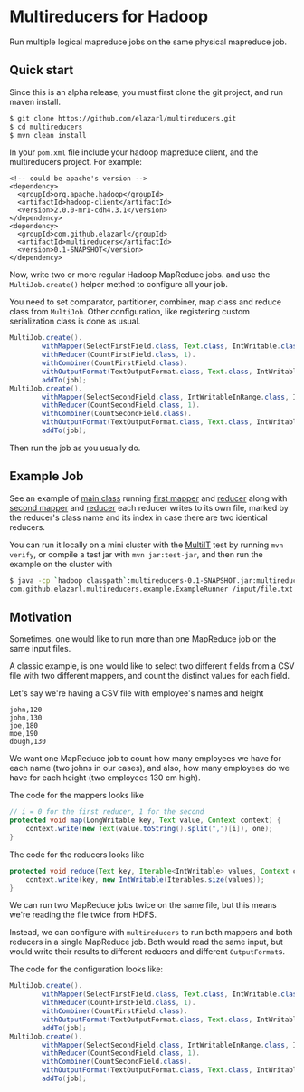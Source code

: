 Multireducers for Hadoop
========================

Run multiple logical mapreduce jobs on the same physical mapreduce job.
 
Quick start
-----------

Since this is an alpha release, you must first clone the git project, and run
maven install.

```bash
$ git clone https://github.com/elazarl/multireducers.git
$ cd multireducers
$ mvn clean install
```

In your `pom.xml` file include your hadoop mapreduce client, and the multireducers
project. For example:

```maven
<!-- could be apache's version -->
<dependency>
  <groupId>org.apache.hadoop</groupId>
  <artifactId>hadoop-client</artifactId>
  <version>2.0.0-mr1-cdh4.3.1</version>
</dependency>
<dependency>
  <groupId>com.github.elazarl</groupId>
  <artifactId>multireducers</artifactId>
  <version>0.1-SNAPSHOT</version>
</dependency>
```

Now, write two or more regular Hadoop MapReduce jobs. and use the
`MultiJob.create()` helper method to configure all your job.

You need to set comparator, partitioner, combiner, map class
and reduce class from `MultiJob`. Other configuration, like registering
custom serialization class is done as usual.

```java
MultiJob.create().
        withMapper(SelectFirstField.class, Text.class, IntWritable.class).
        withReducer(CountFirstField.class, 1).
        withCombiner(CountFirstField.class).
        withOutputFormat(TextOutputFormat.class, Text.class, IntWritable.class).
        addTo(job);
MultiJob.create().
        withMapper(SelectSecondField.class, IntWritableInRange.class, IntWritable.class).
        withReducer(CountSecondField.class, 1).
        withCombiner(CountSecondField.class).
        withOutputFormat(TextOutputFormat.class, Text.class, IntWritable.class).
        addTo(job);
```

Then run the job as you usually do.

Example Job
-----------

See an example of
[main class](src/test/java/com/github/elazarl/multireducers/example/ExampleRunner.java)
running 
[first mapper](src/test/java/com/github/elazarl/multireducers/example/SelectFirstField.java)
and [reducer](src/test/java/com/github/elazarl/multireducers/example/CountFirstField.java)
along with
[second mapper](src/test/java/com/github/elazarl/multireducers/example/SelectSecondField.java)
and [reducer](src/test/java/com/github/elazarl/multireducers/example/CountSecondField.java)
each reducer writes to its own file, marked by the reducer's class name and its index
in case there are two identical reducers.

You can run it locally on a mini cluster with the
[MultiIT](src/test/java/com/github/elazarl/multireducers/MultiIT.java) test by running
`mvn verify`, or compile a test jar with `mvn jar:test-jar`, and then run
the example on the cluster with

```bash
$ java -cp `hadoop classpath`:multireducers-0.1-SNAPSHOT.jar:multireducers-0.1-SNAPSHOT-tests.jar \
com.github.elazarl.multireducers.example.ExampleRunner /input/file.txt /output/dir
```

Motivation
----------

Sometimes, one would like to run more than one MapReduce job on the same input files.

A classic example, is one would like to select two different fields from a CSV file
with two different mappers, and count the distinct values for each field.

Let's say we're having a CSV file with employee's names and height

```csv
john,120
john,130
joe,180
moe,190
dough,130
```

We want one MapReduce job to count how many employees we have for each name (two johns
in our cases), and also, how many employees do we have for each height (two employees
130 cm high).

The code for the mappers looks like

```java
// i = 0 for the first reducer, 1 for the second
protected void map(LongWritable key, Text value, Context context) {
    context.write(new Text(value.toString().split(",")[i]), one);
}
```

The code for the reducers looks like

```java
protected void reduce(Text key, Iterable<IntWritable> values, Context context) {
    context.write(key, new IntWritable(Iterables.size(values));
}
```

We can run two MapReduce jobs twice on the same file, but this means we're reading
the file twice from HDFS.

Instead, we can configure with `multireducers` to run both mappers and both reducers
in a single MapReduce job. Both would read the same input, but would write their
results to different reducers and different `OutputFormat`s.

The code for the configuration looks like:

```java
MultiJob.create().
        withMapper(SelectFirstField.class, Text.class, IntWritable.class).
        withReducer(CountFirstField.class, 1).
        withCombiner(CountFirstField.class).
        withOutputFormat(TextOutputFormat.class, Text.class, IntWritable.class).
        addTo(job);
MultiJob.create().
        withMapper(SelectSecondField.class, IntWritableInRange.class, IntWritable.class).
        withReducer(CountSecondField.class, 1).
        withCombiner(CountSecondField.class).
        withOutputFormat(TextOutputFormat.class, Text.class, IntWritable.class).
        addTo(job);
```